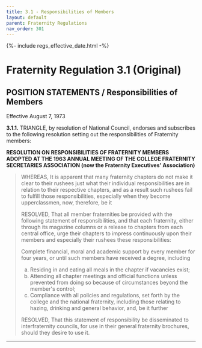 ```yaml
---
title: 3.1 - Responsibilities of Members
layout: default
parent: Fraternity Regulations
nav_order: 301
---
```

{%- include regs_effective_date.html -%}

# Fraternity Regulation 3.1 (Original)

## POSITION STATEMENTS / Responsibilities of Members

Effective August 7, 1973

<strong>3.1.1.</strong> TRIANGLE, by resolution of National Council, endorses and
subscribes to the following resolution setting out the
responsibilities of Fraternity members:

<strong>
RESOLUTION ON RESPONSIBILITIES OF FRATERNITY MEMBERS ADOPTED AT
THE 1963 ANNUAL MEETING OF THE COLLEGE FRATERNITY SECRETARIES
ASSOCIATION (now the Fraternity Executives' Association)
</strong>

<blockquote>
<p>WHEREAS, It is apparent that many fraternity chapters do not make
it clear to their rushees just what their individual
responsibilities are in relation to their respective chapters,
and as a result such rushees fail to fulfill those
responsibilities, especially when they become upperclassmen, now,
therefore, be it</p>

<p>RESOLVED, That all member fraternities be provided with the
following statement of responsibilities, and that each
fraternity, either through its magazine columns or a release to
chapters from each central office, urge their chapters to impress
continuously upon their members and especially their rushees
these responsibilities:
</p>
<p>
Complete financial, moral and academic support by every member
for four years, or until such members have received a degree,
including
</p>
<ol type="a">
<li>Residing in and eating all meals in the chapter if vacancies
exist;
</li>
<li>Attending all chapter meetings and official functions unless
prevented from doing so because of circumstances beyond the
member's control;
</li>
<li>Compliance with all policies and regulations, set forth by
the college and the national fraternity, including those relating
to hazing, drinking and general behavior, and, be it further
</li>
</ol>
<p>RESOLVED, That this statement of responsibility be disseminated
to interfraternity councils, for use in their general fraternity
brochures, should they desire to use it.
</p>
</blockquote>


---